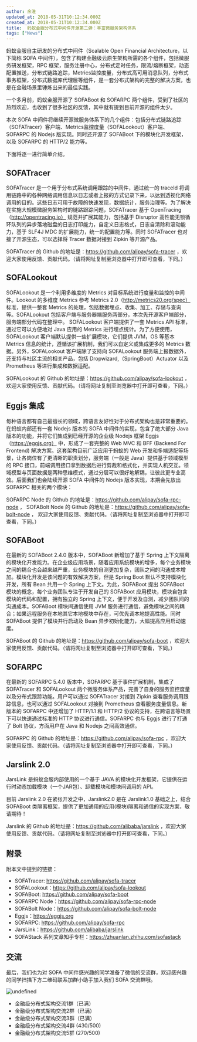 ```yaml
---
author: 余淮
updated_at: 2018-05-31T10:12:34.000Z
created_at: 2018-05-31T10:12:34.000Z
title:  蚂蚁金服分布式中间件开源第二弹：丰富微服务架构体系
tags: ["News"]
---
```


蚂蚁金服自主研发的分布式中间件（Scalable Open Financial Architecture，以下简称 SOFA 中间件），包含了构建金融级云原生架构所需的各个组件，包括微服务研发框架，RPC 框架，服务注册中心，分布式定时任务，限流/熔断框架，动态配置推送，分布式链路追踪，Metrics监控度量，分布式高可用消息队列，分布式事务框架，分布式数据库代理层等组件，是一套分布式架构的完整的解决方案，也是在金融场景里锤炼出来的最佳实践。

一个多月前，蚂蚁金服开源了 SOFABoot 和 SOFARPC 两个组件，受到了社区的热烈欢迎，也收到了很多社区的反馈，其中就有提到目前开源的组件太少。

本次 SOFA 中间件将继续开源微服务体系下的几个组件：包括分布式链路追踪（SOFATracer）客户端、Metrics监控度量（SOFALookout）客户端、SOFARPC 的 Nodejs 版实现。同时还开源了 SOFABoot 下的模块化开发框架，以及 SOFARPC 的 HTTP/2 能力等。

下面将逐一进行简单介绍。

## SOFATracer
SOFATracer 是一个用于分布式系统调用跟踪的中间件，通过统一的 traceId 将调用链路中的各种网络调用信息以日志或者上报的方式记录下来，以达到透视化网络调用的目的。这些日志可用于故障的快速发现，数据统计，服务治理等。为了解决在实施大规模微服务架构时的链路跟踪问题，SOFATracer 基于 OpenTracing（http://opentracing.io） 规范并扩展其能力，包括基于 Disruptor 高性能无锁循环队列的异步落地磁盘的日志打印能力，自定义日志格式，日志自清除和滚动能力，基于 SLF4J MDC 的扩展能力，统一的配置能力等。同时 SOFATracer 也对接了开源生态，可以选择将 Tracer 数据对接到 Zipkin 等开源产品。

SOFATracer 的 Github 的地址是：https://github.com/alipay/sofa-tracer ，欢迎大家使用反馈、贡献代码。（请将网址复制至浏览器中打开即可查看，下同。）

## SOFALookout
SOFALookout 是一个利用多维度的 Metrics 对目标系统进行度量和监控的中间件。Lookout 的多维度 Metrics 参考 Metrics 2.0（http://metrics20.org/spec） 标准，提供一整套 Metrics 的处理，包括数据埋点、收集、加工、存储与查询等。SOFALookout 包括客户端与服务器端服务两部分，本次先开源客户端部分，服务端部分代码在整理中。 SOFALookout 客户端提供了一套 Metrics API 标准，通过它可以方便地对 Java 应用的 Metrics 进行埋点统计。为了方便使用，SOFALookout 客户端默认提供一些扩展模块，它们提供 JVM，OS 等基本 Metrics 信息的统计，遵循该扩展机制，我们可以自定义或集成更多的 Metrics 数据。另外，SOFALookout 客户端除了支持向 SOFALookout 服务端上报数据外，还支持与社区主流的相关产品，包括 Dropwizard,（SpringBoot）Actuator 以及 Prometheus 等进行集成和数据适配。

SOFALookout 的 Github 的地址是：https://github.com/alipay/sofa-lookout ，欢迎大家使用反馈、贡献代码。（请将网址复制至浏览器中打开即可查看，下同。）

## Eggjs 集成
每种语言都有自己最擅长的领域，跨语言友好性对于分布式架构也是非常重要的。在蚂蚁内部还有一套 Nodejs 版本的 SOFA 中间件的实现，包含了绝大部分 Java 版本的功能，并将它们集成到已经开源的企业级 Nodejs 框架 Eggjs（https://eggjs.org） 中，形成了一套完整的 Web MVC 和 BFF (Backend For Frontend) 解决方案。这套架构目前广泛应用于蚂蚁的 Web 开发和多端适配等场景，让各岗位有了更清晰的职责划分，服务端（一般是 Java）提供基于领域模型的 RPC 接口，前端调用接口拿到数据后进行剪裁和格式化，并实现人机交互。领域模型与页面数据是两种思维模式，通过分层可以很好地解耦，让彼此更专业高效。后面我们也会陆续开源 SOFA 中间件的 Nodejs 版本实现，本期会先放出 SOFARPC 相关的两个模块：

SOFARPC Node 的 Github 的地址是：https://github.com/alipay/sofa-rpc-node ，
SOFABolt Node 的 Github 的地址是：https://github.com/alipay/sofa-bolt-node ，
欢迎大家使用反馈、贡献代码。（请将网址复制至浏览器中打开即可查看，下同。）

## SOFABoot
在最新的 SOFABoot 2.4.0 版本中，SOFABoot 新增加了基于 Spring 上下文隔离的模块化开发能力。在企业级应用场景，随着应用系统模块的增多，每个业务模块之间的耦合也会越来越严重，业务模块的自测更加复杂，团队之间的沟通成本增加。模块化开发是该问题的有效解决方案，但是 Spring Boot 默认不支持模块化开发，所有 Bean 共用一个 Spring 上下文。为此，SOFABoot 提出 SOFABoot 模块的概念，每个业务团队专注于开发自己的 SOFABoot 应用模块，模块自包含模块的代码和配置，拥有独立的 Spring 上下文，便于开发及自测，减少团队间的沟通成本。SOFABoot 模块间通信使用 JVM 服务进行通信，避免模块之间的耦合；如果远程服务在本地其它本地模块中存在，可优先调本地提高性能。同时 SOFABoot 提供了模块并行启动及 Bean 异步初始化能力，大幅提高应用启动速度。

SOFABoot 的 Github 的地址是：https://github.com/alipay/sofa-boot ，欢迎大家使用反馈、贡献代码。（请将网址复制至浏览器中打开即可查看，下同。）

## SOFARPC
在最新的 SOFARPC 5.4.0 版本中，SOFARPC 基于事件扩展机制，集成了 SOFATracer 和 SOFALookout 两个微服务体系产品，完善了自身的服务监控度量以及分布式跟踪功能。用户可以通过 SOFATracer 对接到 Zipkin 查看服务调用跟踪信息，也可以通过 SOFALookout 对接到 Prometheus 查看服务度量信息。新版本的 SOFARPC 中还增加了 HTTP/1.1 和 HTTP/2 协议的支持，在跨语言等场景下可以快速通过标准的 HTTP 协议进行通信。SOFARPC 也与 Eggjs 进行了打通了 Bolt 协议，方面用户在 Java 和 Nodejs 之间高效通信。

SOFARPC 的 Github 的地址是：https://github.com/alipay/sofa-rpc ，欢迎大家使用反馈、贡献代码。（请将网址复制至浏览器中打开即可查看，下同。）

## Jarslink 2.0
JarsLink 是蚂蚁金服内部使用的一个基于 JAVA 的模块化开发框架，它提供在运行时动态加载模块（一个JAR包）、卸载模块和模块间调用的 API。

目前 Jarslink 2.0 在紧张开发之中，Jarslink2.0 是在 Jarslink1.0 基础之上，结合 SOFABoot 类隔离框架，提供了更加通用的应用(模块)隔离和通信的实现方案，敬请期待！

Jarslink 的 Github 的地址是：https://github.com/alibaba/jarslink ，欢迎大家使用反馈、贡献代码。（请将网址复制至浏览器中打开即可查看，下同。）


## 附录
附本文中提到的链接：

- SOFATracer: https://github.com/alipay/sofa-tracer
- SOFALookout：https://github.com/alipay/sofa-lookout
- SOFABoot: https://github.com/alipay/sofa-boot
- SOFARPC Node：https://github.com/alipay/sofa-rpc-node
- SOFABolt Node：https://github.com/alipay/sofa-bolt-node
- Eggjs：https://eggjs.org
- SOFARPC: https://github.com/alipay/sofa-rpc
- JarsLink：https://github.com/alibaba/jarslink
- SOFAStack 系列文章知乎专栏：https://zhuanlan.zhihu.com/sofastack

## 交流

最后，我们也为对 SOFA 中间件感兴趣的同学准备了微信的交流群，欢迎感兴趣的同学扫描下方二维码联系加群小助手加入我们 SOFA 交流群哦。

![undefined](https://cdn.yuque.com/lark/0/2018/png/9439/1527615171760-bb6e1719-89f8-4b59-bc3d-4954381d1ff2.png) 

- 金融级分布式架构交流1群（已满）
- 金融级分布式架构交流2群（已满）
- 金融级分布式架构交流3群（已满）
- 金融级分布式架构交流4群 (430/500)
- 金融级分布式架构交流5群 (270/500)